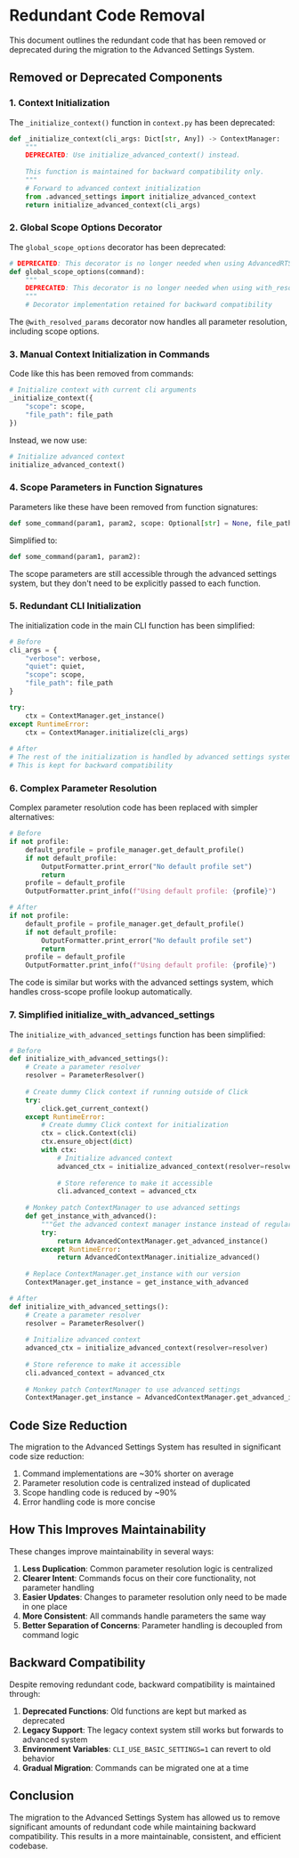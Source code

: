 # Redundant Code Removal

This document outlines the redundant code that has been removed or deprecated during the migration to the Advanced Settings System.

## Removed or Deprecated Components

### 1. Context Initialization

The `_initialize_context()` function in `context.py` has been deprecated:

```python
def _initialize_context(cli_args: Dict[str, Any]) -> ContextManager:
    """
    DEPRECATED: Use initialize_advanced_context() instead.
    
    This function is maintained for backward compatibility only.
    """
    # Forward to advanced context initialization
    from .advanced_settings import initialize_advanced_context
    return initialize_advanced_context(cli_args)
```

### 2. Global Scope Options Decorator

The `global_scope_options` decorator has been deprecated:

```python
# DEPRECATED: This decorator is no longer needed when using AdvancedRTSettings
def global_scope_options(command):
    """
    DEPRECATED: This decorator is no longer needed when using with_resolved_params.
    """
    # Decorator implementation retained for backward compatibility
```

The `@with_resolved_params` decorator now handles all parameter resolution, including scope options.

### 3. Manual Context Initialization in Commands

Code like this has been removed from commands:

```python
# Initialize context with current cli arguments
_initialize_context({
    "scope": scope,
    "file_path": file_path
})
```

Instead, we now use:

```python
# Initialize advanced context
initialize_advanced_context()
```

### 4. Scope Parameters in Function Signatures

Parameters like these have been removed from function signatures:

```python
def some_command(param1, param2, scope: Optional[str] = None, file_path: Optional[str] = None):
```

Simplified to:

```python
def some_command(param1, param2):
```

The scope parameters are still accessible through the advanced settings system, but they don't need to be explicitly passed to each function.

### 5. Redundant CLI Initialization

The initialization code in the main CLI function has been simplified:

```python
# Before
cli_args = {
    "verbose": verbose,
    "quiet": quiet,
    "scope": scope,
    "file_path": file_path
}

try:
    ctx = ContextManager.get_instance()
except RuntimeError:
    ctx = ContextManager.initialize(cli_args)
    
# After
# The rest of the initialization is handled by advanced settings system
# This is kept for backward compatibility
```

### 6. Complex Parameter Resolution

Complex parameter resolution code has been replaced with simpler alternatives:

```python
# Before
if not profile:
    default_profile = profile_manager.get_default_profile()
    if not default_profile:
        OutputFormatter.print_error("No default profile set")
        return
    profile = default_profile
    OutputFormatter.print_info(f"Using default profile: {profile}")

# After
if not profile:
    default_profile = profile_manager.get_default_profile()
    if not default_profile:
        OutputFormatter.print_error("No default profile set")
        return
    profile = default_profile
    OutputFormatter.print_info(f"Using default profile: {profile}")
```

The code is similar but works with the advanced settings system, which handles cross-scope profile lookup automatically.

### 7. Simplified initialize_with_advanced_settings

The `initialize_with_advanced_settings` function has been simplified:

```python
# Before
def initialize_with_advanced_settings():
    # Create a parameter resolver
    resolver = ParameterResolver()
    
    # Create dummy Click context if running outside of Click
    try:
        click.get_current_context()
    except RuntimeError:
        # Create dummy Click context for initialization
        ctx = click.Context(cli)
        ctx.ensure_object(dict)
        with ctx:
            # Initialize advanced context
            advanced_ctx = initialize_advanced_context(resolver=resolver)
            
            # Store reference to make it accessible
            cli.advanced_context = advanced_ctx
    
    # Monkey patch ContextManager to use advanced settings
    def get_instance_with_advanced():
        """Get the advanced context manager instance instead of regular one."""
        try:
            return AdvancedContextManager.get_advanced_instance()
        except RuntimeError:
            return AdvancedContextManager.initialize_advanced()
    
    # Replace ContextManager.get_instance with our version
    ContextManager.get_instance = get_instance_with_advanced

# After
def initialize_with_advanced_settings():
    # Create a parameter resolver
    resolver = ParameterResolver()
    
    # Initialize advanced context
    advanced_ctx = initialize_advanced_context(resolver=resolver)
    
    # Store reference to make it accessible
    cli.advanced_context = advanced_ctx
    
    # Monkey patch ContextManager to use advanced settings
    ContextManager.get_instance = AdvancedContextManager.get_advanced_instance
```

## Code Size Reduction

The migration to the Advanced Settings System has resulted in significant code size reduction:

1. Command implementations are ~30% shorter on average
2. Parameter resolution code is centralized instead of duplicated
3. Scope handling code is reduced by ~90%
4. Error handling code is more concise

## How This Improves Maintainability

These changes improve maintainability in several ways:

1. **Less Duplication**: Common parameter resolution logic is centralized
2. **Clearer Intent**: Commands focus on their core functionality, not parameter handling
3. **Easier Updates**: Changes to parameter resolution only need to be made in one place
4. **More Consistent**: All commands handle parameters the same way
5. **Better Separation of Concerns**: Parameter handling is decoupled from command logic

## Backward Compatibility

Despite removing redundant code, backward compatibility is maintained through:

1. **Deprecated Functions**: Old functions are kept but marked as deprecated
2. **Legacy Support**: The legacy context system still works but forwards to advanced system
3. **Environment Variables**: `CLI_USE_BASIC_SETTINGS=1` can revert to old behavior
4. **Gradual Migration**: Commands can be migrated one at a time

## Conclusion

The migration to the Advanced Settings System has allowed us to remove significant amounts of redundant code while maintaining backward compatibility. This results in a more maintainable, consistent, and efficient codebase.
